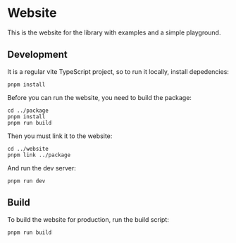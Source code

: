 # Website

This is the website for the library with examples and a simple playground.

## Development

It is a regular vite TypeScript project, so to run it locally, install depedencies:

	pnpm install

Before you can run the website, you need to build the package:

	cd ../package
	pnpm install
	pnpm run build

Then you must link it to the website:

	cd ../website
	pnpm link ../package

And run the dev server:

	pnpm run dev

## Build

To build the website for production, run the build script:

	pnpm run build
